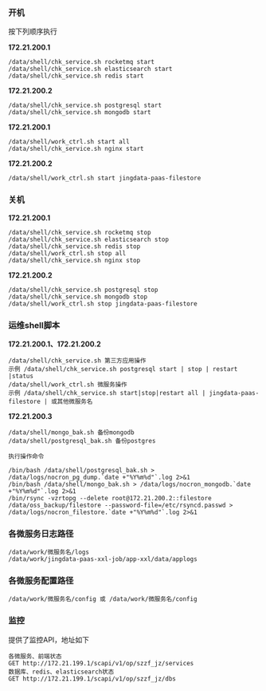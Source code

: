 ### 开机

按下列顺序执行

**172.21.200.1**

```
/data/shell/chk_service.sh rocketmq start
/data/shell/chk_service.sh elasticsearch start
/data/shell/chk_service.sh redis start
```

**172.21.200.2**

```
/data/shell/chk_service.sh postgresql start
/data/shell/chk_service.sh mongodb start
```

**172.21.200.1**

```
/data/shell/work_ctrl.sh start all
/data/shell/chk_service.sh nginx start
```

**172.21.200.2**

```
/data/shell/work_ctrl.sh start jingdata-paas-filestore
```

### 关机

**172.21.200.1**

```
/data/shell/chk_service.sh rocketmq stop 
/data/shell/chk_service.sh elasticsearch stop 
/data/shell/chk_service.sh redis stop 
/data/shell/work_ctrl.sh stop all 
/data/shell/chk_service.sh nginx stop 
```

**172.21.200.2**

```
/data/shell/chk_service.sh postgresql stop
/data/shell/chk_service.sh mongodb stop
/data/shell/work_ctrl.sh stop jingdata-paas-filestore
```

### 运维shell脚本

**172.21.200.1、172.21.200.2**

```
/data/shell/chk_service.sh 第三方应用操作
示例 /data/shell/chk_service.sh postgresql start | stop | restart |status
/data/shell/work_ctrl.sh 微服务操作
示例 /data/shell/chk_service.sh start|stop|restart all | jingdata-paas-filestore | 或其他微服务名
```

**172.21.200.3**

```
/data/shell/mongo_bak.sh 备份mongodb
/data/shell/postgresql_bak.sh 备份postgres

执行操作命令

/bin/bash /data/shell/postgresql_bak.sh > /data/logs/nocron_pg_dump.`date +"%Y%m%d"`.log 2>&1
/bin/bash /data/shell/mongo_bak.sh > /data/logs/nocron_mongodb.`date +"%Y%m%d"`.log 2>&1
/bin/rsync -vzrtopg --delete root@172.21.200.2::filestore /data/oss_backup/filestore --password-file=/etc/rsyncd.passwd > /data/logs/nocron_filestore.`date +"%Y%m%d"`.log 2>&1
```

### 各微服务日志路径

```
/data/work/微服务名/logs
/data/work/jingdata-paas-xxl-job/app-xxl/data/applogs
```

### 各微服务配置路径

```
/data/work/微服务名/config 或 /data/work/微服务名/config
```

### 监控

提供了监控API，地址如下

```
各微服务、前端状态
GET http://172.21.199.1/scapi/v1/op/szzf_jz/services 
数据库、redis、elasticsearch状态
GET http://172.21.199.1/scapi/v1/op/szzf_jz/dbs 
```

